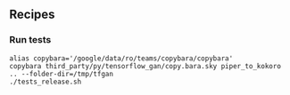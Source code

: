 ## Recipes

### Run tests

```
alias copybara='/google/data/ro/teams/copybara/copybara'
copybara third_party/py/tensorflow_gan/copy.bara.sky piper_to_kokoro .. --folder-dir=/tmp/tfgan
./tests_release.sh
```
